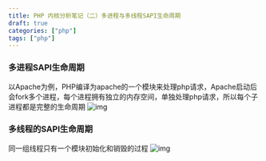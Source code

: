 ```yaml
---
title: PHP 内核分析笔记（二）多进程与多线程SAPI生命周期
draft: true
categories: ["php"]
tags: ["php"]
---
```

### 多进程SAPI生命周期
以Apache为例，PHP编译为apache的一个模块来处理php请求，Apache启动后会fork多个进程，每个进程拥有独立的内存空间，单独处理php请求，所以每个子进程都是完整的生命周期
![img](http://www.php-internals.com/images/book/chapt02/02-01-02-multiprocess-life-cycle.png)

### 多线程的SAPI生命周期
同一组线程只有一个模块初始化和销毁的过程
![img](http://www.php-internals.com/images/book/chapt02/02-01-013-multithreaded-lift-cycle.png)